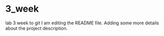 # 3_week
lab 3 week to git
I am editing the README file. Adding some more details about the project description.
